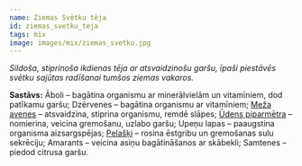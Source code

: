 ```yaml
---
name: Ziemas Svētku tēja
id: ziemas_svetku_teja
tags: mix
image: images/mix/ziemas_svetku.jpg
---
```

*Sildoša, stiprinoša ikdienas tēja ar atsvaidzinošu garšu, īpaši piestāvēs svētku sajūtas radīšanai tumšos ziemas vakaros.*

**Sastāvs:**
Āboli – bagātina organismu ar minerālvielām un vitamīniem, dod patīkamu garšu;
Dzērvenes – bagātina organismu ar vitamīniem;
<a href="/mono/#meza_avenes" target="_blank" rel="noopener noreferrer">Meža avenes</a> – atsvaidzina, stiprina organismu, remdē slāpes;
<a href="/mono/#udens_piparmetra" target="_blank" rel="noopener noreferrer">Ūdens piparmētra</a> – nomierina, veicina gremošanu, uzlabo garšu;
Upeņu lapas – paaugstina organisma aizsargspējas;
<a href="/mono/#pelaski" target="_blank" rel="noopener noreferrer">Pelašķi</a> – rosina ēstgribu un gremošanas sulu sekrēciju;
Amarants – veicina asiņu bagātināšanos ar skābekli;
Samtenes – piedod citrusa garšu.
